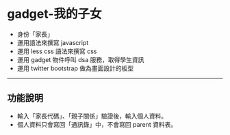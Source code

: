 gadget-我的子女
==========================

* 身份「家長」
* 運用語法來撰寫 javascript
* 運用 less css 語法來撰寫 css
* 運用 gadget 物件呼叫 dsa 服務，取得學生資訊
* 運用 twitter bootstrap 做為畫面設計的板型


----------


功能說明
-------

* 輸入「家長代碼」、「親子關係」驗證後，輸入個人資料。
* 個人資料只會寫回「通訊錄」中，不會寫回 parent 資料表。
